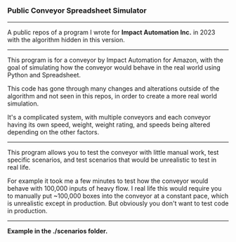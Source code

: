 ### Public Conveyor Spreadsheet Simulator
---

A public repos of a program I wrote for **Impact Automation Inc.** in 2023 with the algorithm hidden in this version.

---

This program is for a conveyor by Impact Automation for Amazon, with the goal of simulating how the conveyor would behave in the real world using Python and Spreadsheet. 

This code has gone through many changes and alterations outside of the algorithm and not seen in this repos, in order to create a more real world simulation.

It's a complicated system, with multiple conveyors and each conveyor having its own speed, weight, weight rating, and speeds being altered depending on the other factors. 

---

This program allows you to test the conveyor with little manual work, test specific scenarios, and test scenarios that would be unrealistic to test in real life. 

For example it took me a few minutes to test how the conveyor would behave with 100,000 inputs of heavy flow. I real life this would require you to manually put ~100,000 boxes into the conveyor at a constant pace, which is unrealistic except in production. But obviously you don't want to test code in production.

---

**Example in the ./scenarios folder.**
